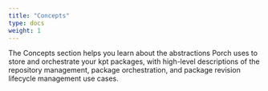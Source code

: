 ```yaml
---
title: "Concepts"
type: docs
weight: 1
---
```


The Concepts section helps you learn about the abstractions Porch uses to store and orchestrate your kpt packages, with
high-level descriptions of the repository management, package orchestration, and package revision lifecycle management
use cases.
